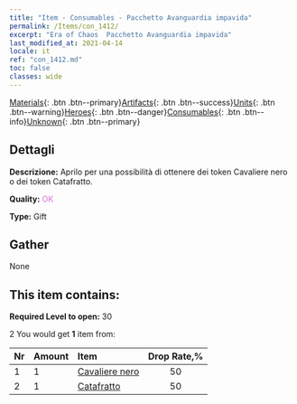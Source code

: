 ```yaml
---
title: "Item - Consumables - Pacchetto Avanguardia impavida"
permalink: /Items/con_1412/
excerpt: "Era of Chaos  Pacchetto Avanguardia impavida"
last_modified_at: 2021-04-14
locale: it
ref: "con_1412.md"
toc: false
classes: wide
---
```

 [Materials](/it/Items/){: .btn .btn--primary}[Artifacts](/it/Items/Artifacts/){: .btn .btn--success}[Units](/it/Items/Units/){: .btn .btn--warning}[Heroes](/it/Items/Heroes/){: .btn .btn--danger}[Consumables](/it/Items/Consumables/){: .btn .btn--info}[Unknown](/it/Items/Unknown/){: .btn .btn--primary}

## Dettagli
 **Descrizione:** Aprilo per una possibilità di ottenere dei token Cavaliere nero o dei token Catafratto.

 **Quality:** <span style="color: #DA70D6">OK</span>

 **Type:** Gift

## Gather

  None

## This item contains:

 **Required Level to open:** 30

 2 You would get **1** item  from:

  | Nr | Amount |     Item    | Drop Rate,% |
  |:---|:-------|:------------|:---------:|
  | 1 | 1 | [Cavaliere nero](/it/Items/unt_213/) | 50 | 
  | 2 | 1 | [Catafratto](/it/Items/unt_195/) | 50 | 
